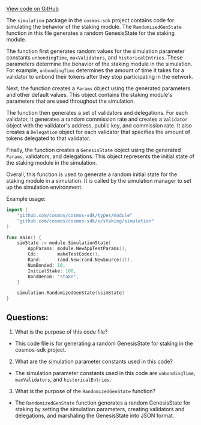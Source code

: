 [View code on GitHub](https://github.com/cosmos/cosmos-sdk/blob/main/x/staking/simulation/genesis.go)

The `simulation` package in the `cosmos-sdk` project contains code for simulating the behavior of the staking module. The `RandomizedGenState` function in this file generates a random GenesisState for the staking module. 

The function first generates random values for the simulation parameter constants `unbondingTime`, `maxValidators`, and `historicalEntries`. These parameters determine the behavior of the staking module in the simulation. For example, `unbondingTime` determines the amount of time it takes for a validator to unbond their tokens after they stop participating in the network. 

Next, the function creates a `Params` object using the generated parameters and other default values. This object contains the staking module's parameters that are used throughout the simulation. 

The function then generates a set of validators and delegations. For each validator, it generates a random commission rate and creates a `Validator` object with the validator's address, public key, and commission rate. It also creates a `Delegation` object for each validator that specifies the amount of tokens delegated to that validator. 

Finally, the function creates a `GenesisState` object using the generated `Params`, validators, and delegations. This object represents the initial state of the staking module in the simulation. 

Overall, this function is used to generate a random initial state for the staking module in a simulation. It is called by the simulation manager to set up the simulation environment. 

Example usage:

```go
import (
    "github.com/cosmos/cosmos-sdk/types/module"
    "github.com/cosmos/cosmos-sdk/x/staking/simulation"
)

func main() {
    simState := module.SimulationState{
        AppParams: module.NewAppTestParams(),
        Cdc:       makeTestCodec(),
        Rand:      rand.New(rand.NewSource(1)),
        NumBonded: 10,
        InitialStake: 100,
        BondDenom: "stake",
    }

    simulation.RandomizedGenState(&simState)
}
```
## Questions: 
 1. What is the purpose of this code file?
- This code file is for generating a random GenesisState for staking in the cosmos-sdk project.

2. What are the simulation parameter constants used in this code?
- The simulation parameter constants used in this code are `unbondingTime`, `maxValidators`, and `historicalEntries`.

3. What is the purpose of the `RandomizedGenState` function?
- The `RandomizedGenState` function generates a random GenesisState for staking by setting the simulation parameters, creating validators and delegations, and marshaling the GenesisState into JSON format.